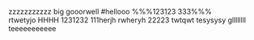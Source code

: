 zzzzzzzzzzz
big
gooorwell
#hellooo
%%%123123
333%%%   
rtwetyjo
HHHH
1231232
111herjh
rwheryh
22223
twtqwt
tesysysy
gllllllll
teeeeeeeeeee
